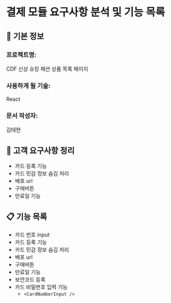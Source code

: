# 결제 모듈 요구사항 분석 및 기능 목록

## 📌 기본 정보
### 프로젝트명: 
CDF 신상 슈킹 패션 상품 목록 페이지

### 사용하게 될 기술: 
 React

### 문서 작성자: 
김태현

## 📝 고객 요구사항 정리
- 카드 등록 기능
- 카드 민감 정보 숨김 처리
- 배포 url
- 구매버튼
- 만료일 기능

## 📋 기능 목록
- 카드 번호 input
- 카드 등록 기능
- 카드 민감 정보 숨김 처리
- 배포 url
- 구매버튼
- 만료일 기능
- 보안코드 등록
- 카드 비밀번호 입력 기능
  - `<CardNumberInput />`
 
 


